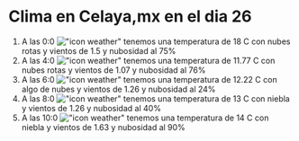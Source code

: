 # Clima en Celaya,mx en el dia 26

1. A las 0:0 !["icon weather"](http://openweathermap.org/img/w/04n.png) tenemos una temperatura de 18 C con nubes rotas y  vientos de 1.5 y nubosidad al 75%
1. A las 4:0 !["icon weather"](http://openweathermap.org/img/w/04n.png) tenemos una temperatura de 11.77 C con nubes rotas y  vientos de 1.07 y nubosidad al 76%
1. A las 6:0 !["icon weather"](http://openweathermap.org/img/w/02n.png) tenemos una temperatura de 12.22 C con algo de nubes y  vientos de 1.26 y nubosidad al 24%
1. A las 8:0 !["icon weather"](http://openweathermap.org/img/w/50n.png) tenemos una temperatura de 13 C con niebla y  vientos de 1.26 y nubosidad al 40%
1. A las 10:0 !["icon weather"](http://openweathermap.org/img/w/50d.png) tenemos una temperatura de 14 C con niebla y  vientos de 1.63 y nubosidad al 90%
